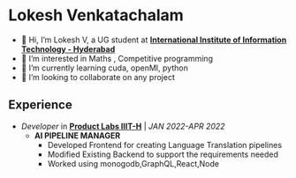 # Lokesh Venkatachalam

- 👋 Hi, I’m Lokesh V, a UG student at [**International Institute of Information Technology - Hyderabad**](https://www.iiit.ac.in/)
- 👀 I’m interested in Maths , Competitive programming
- 🌱 I’m currently learning cuda, openMI, python
- 💞️ I’m looking to collaborate on any project

## Experience

- *Developer* in [**Product Labs IIIT-H**](https://tto.iiit.ac.in/ttomain.php) | *JAN 2022-APR 2022*
  - **AI PIPELINE MANAGER**
    - Developed Frontend for creating Language Translation pipelines
    - Modified Existing Backend to support the requirements needed
    - Worked using monogodb,GraphQL,React,Node

<!-- ## Education -->
<!-- 
- **UNTIL Grade 8** &nbsp;&nbsp;:  [**TI Matriculation Higher Secondary School**](http://www.tischool.org/)
- **Grade 9-12** &nbsp;&nbsp;&nbsp;&nbsp;&nbsp;&nbsp;&nbsp; :  Open Schooled Under Professor [**KK Anand**](https://www.linkedin.com/in/anand-kk-40693815/?originalSubdomain=in) in [**Smart Minds Academy**](http://www.smartmindsacademy.com/) -->
<!-- - **BTECH + MS** &nbsp;&nbsp;&nbsp;&nbsp;  :  [**International Institute of Information Technology - Hyderabad**](https://www.iiit.ac.in/)
  - Undergraduate Researcher in [Centre for Security,Theorm and Algorithmic Research](https://cstar.iiit.ac.in/) under Professor [Kishore Kothapalli](https://faculty.iiit.ac.in/~kkishore/)
      - Working on Graph algorithms in Distributed and parrallel Setting
 -->
<!-- ## Profiles
 -->
<!-- - Linkedin : [lezirtin](https://www.linkedin.com/in/lezirtin/) -->
<!-- - CodeForces
  - [Lokesh_Venkatachalam](https://codeforces.com/profile/lokesh_venkatachalam)
  - [lezirtin](https://codeforces.com/profile/lezirtin)
- CodeChef: [lokesh2002](https://www.codechef.com/users/lokesh2002)
- ICPCID: [Lokesh Venkatachalam](https://icpc.global/ICPCID/JUYLJ8XBEDRO)
- Facebook: [lezirtin](https://www.facebook.com/lezirtin/)
- Instagram: [lokeshvenkatachalam](https://www.instagram.com/lokeshvenkatachalam/)
- Twitter: [lezirtin](https://twitter.com/lezirtin)
 -->
<!---
LokeshVenkatachalam/LokeshVenkatachalam is a ✨ special ✨ repository because its `README.md` (this file) appears on your GitHub profile.
You can click the Preview link to take a look at your changes.
--->
